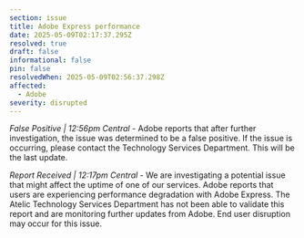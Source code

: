 ```yaml
---
section: issue
title: Adobe Express performance
date: 2025-05-09T02:17:37.295Z
resolved: true
draft: false
informational: false
pin: false
resolvedWhen: 2025-05-09T02:56:37.298Z
affected:
  - Adobe
severity: disrupted
---
```

*False Positive | 12:56pm Central* - Adobe reports that after further investigation, the issue was determined to be a false positive. If the issue is occurring, please contact the Technology Services Department. This will be the last update.

*Report Received | 12:17pm Central* - We are investigating a potential issue that might affect the uptime of one of our services. Adobe reports that users are experiencing performance degradation with Adobe Express. The Atelic Technology Services Department has not been able to validate this report and are monitoring further updates from Adobe. End user disruption may occur for this issue.